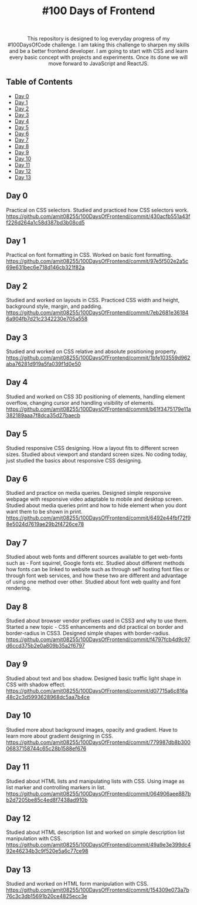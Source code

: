 <h1 align="center"> #100 Days of Frontend </h1> <br>

<p align="center">
  This repository is designed to log everyday progress of my #100DaysOfCode challenge. I am taking this challenge to sharpen my skills and be a better frontend developer. I am going to start with CSS and learn every basic concept with projects and experiments. Once its done we will move forward to JavaScript and ReactJS.
</p>


## Table of Contents

- [Day 0](#day-0)
- [Day 1](#day-1)
- [Day 2](#day-2)
- [Day 3](#day-3)
- [Day 4](#day-4)
- [Day 5](#day-5)
- [Day 6](#day-6)
- [Day 7](#day-7)
- [Day 8](#day-8)
- [Day 9](#day-9)
- [Day 10](#day-10)
- [Day 11](#day-11)
- [Day 12](#day-12)
- [Day 13](#day-13)

## Day 0

Practical on CSS selectors. Studied and practiced how CSS selectors work.
https://github.com/amit08255/100DaysOfFrontend/commit/430acfb551a43ff226d264a1c58d387bd3b08cd5

## Day 1

Practical on font formatting in CSS. Worked on basic font formatting.
https://github.com/amit08255/100DaysOfFrontend/commit/97e5f502e2a5c69e631bec6e718d146cb321f82a

## Day 2

Studied and worked on layouts in CSS. Practiced CSS width and height, background style, margin, and padding.
https://github.com/amit08255/100DaysOfFrontend/commit/7eb2681e361846a904fb7d21c2342230e705a558

## Day 3

Studied and worked on CSS relative and absolute positioning property.
https://github.com/amit08255/100DaysOfFrontend/commit/1bfe103559d962aba76281d919a5fa039f1d0e50

## Day 4

Studied and worked on CSS 3D positioning of elements, handling element overflow, changing cursor and handling visibility of elements.
https://github.com/amit08255/100DaysOfFrontend/commit/b61f3475179e11a382189aaa7f8dca35d27baecb

## Day 5

Studied responsive CSS designing. How a layout fits to different screen sizes. Studied about viewport and standard screen sizes. No coding today, just studied the basics about responsive CSS designing.

## Day 6

Studied and practice on media queries. Designed simple responsive webpage with responsive video adaptable to mobile and desktop screen. Studied about media queries print
and how to hide element when you dont want them to be shown in print.
https://github.com/amit08255/100DaysOfFrontend/commit/6492e44fbf72f98e5024d7619ae29b2f4726ce78

## Day 7

Studied about web fonts and different sources available to get web-fonts such as - Font squirrel, Google fonts etc. Studied about different methods how fonts can be linked to website such as through self hosting font files or through font web services, and how these two are different and advantage of using one method over other. Studied about font web quality and font rendering.

## Day 8

Studied about browser vendor prefixes used in CSS3 and why to use them. Started a new topic - CSS enhancements and did practical on border and border-radius in CSS3. Designed simple shapes with border-radius.
https://github.com/amit08255/100DaysOfFrontend/commit/f4797fcb4d9c97d6ccd375b2e0a809b35a2f6797

## Day 9

Studied about text and box shadow. Designed basic traffic light shape in CSS with shadow effect.
https://github.com/amit08255/100DaysOfFrontend/commit/d07715a6c816a48c2c3d5993628968dc5aa7b4ce

## Day 10

Studied more about background images, opacity and gradient. Have to learn more about gradient designing in CSS.
https://github.com/amit08255/100DaysOfFrontend/commit/779987db8b30006837158744c65c28b1588ef676

## Day 11

Studied about HTML lists and manipulating lists with CSS. Using image as list marker and controlling markers in list.
https://github.com/amit08255/100DaysOfFrontend/commit/064906aee887bb2d7205be85c4ed8f7438ad910b

## Day 12

Studied about HTML description list and worked on simple description list manipulation with CSS.
https://github.com/amit08255/100DaysOfFrontend/commit/49a9e3e399dc492e46234b3c9f520e5a6c77ce98

## Day 13

Studied and worked on HTML form manipulation with CSS.
https://github.com/amit08255/100DaysOfFrontend/commit/154309e073a7b76c3c3db15691b20ce4825ecc3e
